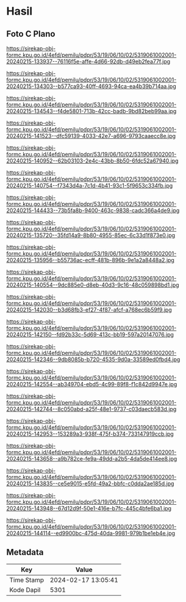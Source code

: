 # Hasil

## Foto C Plano

https://sirekap-obj-formc.kpu.go.id/4efd/pemilu/pdpr/53/19/06/10/02/5319061002001-20240215-133937--76116f5e-affe-4d66-92db-d49eb2fea77f.jpg

https://sirekap-obj-formc.kpu.go.id/4efd/pemilu/pdpr/53/19/06/10/02/5319061002001-20240215-134303--b577ca93-40ff-4693-94ca-ea4b39b714aa.jpg

https://sirekap-obj-formc.kpu.go.id/4efd/pemilu/pdpr/53/19/06/10/02/5319061002001-20240215-134543--f4de5801-713b-42cc-badb-9bd82beb99aa.jpg

https://sirekap-obj-formc.kpu.go.id/4efd/pemilu/pdpr/53/19/06/10/02/5319061002001-20240215-141523--dfc59139-4033-42e7-a696-9793caaecc8e.jpg

https://sirekap-obj-formc.kpu.go.id/4efd/pemilu/pdpr/53/19/06/10/02/5319061002001-20240215-140952--62b03103-2e4c-43bb-8b50-6fdc52a67940.jpg

https://sirekap-obj-formc.kpu.go.id/4efd/pemilu/pdpr/53/19/06/10/02/5319061002001-20240215-140754--f7343d4a-7c1d-4b41-93c1-5f9653c334fb.jpg

https://sirekap-obj-formc.kpu.go.id/4efd/pemilu/pdpr/53/19/06/10/02/5319061002001-20240215-144433--73b5fa8b-9400-463c-9838-cadc366a4de9.jpg

https://sirekap-obj-formc.kpu.go.id/4efd/pemilu/pdpr/53/19/06/10/02/5319061002001-20240215-135720--35fd14a9-8b80-4955-85ec-6c33d1f873e0.jpg

https://sirekap-obj-formc.kpu.go.id/4efd/pemilu/pdpr/53/19/06/10/02/5319061002001-20240215-135956--b55736ac-ecff-481b-896b-9e1a2a8448a2.jpg

https://sirekap-obj-formc.kpu.go.id/4efd/pemilu/pdpr/53/19/06/10/02/5319061002001-20240215-140554--9dc885e0-d8eb-40d3-9c16-48c059898bd1.jpg

https://sirekap-obj-formc.kpu.go.id/4efd/pemilu/pdpr/53/19/06/10/02/5319061002001-20240215-142030--b3d68fb3-ef27-4f87-afcf-a768ec6b59f9.jpg

https://sirekap-obj-formc.kpu.go.id/4efd/pemilu/pdpr/53/19/06/10/02/5319061002001-20240215-142150--fd92b33c-5d69-413c-bb19-597a20147076.jpg

https://sirekap-obj-formc.kpu.go.id/4efd/pemilu/pdpr/53/19/06/10/02/5319061002001-20240215-142346--9db8085b-b720-4535-9d0a-33589ed0fbd4.jpg

https://sirekap-obj-formc.kpu.go.id/4efd/pemilu/pdpr/53/19/06/10/02/5319061002001-20240215-142554--ab349704-ebd5-4c99-89f8-f1c842d9947e.jpg

https://sirekap-obj-formc.kpu.go.id/4efd/pemilu/pdpr/53/19/06/10/02/5319061002001-20240215-142744--8c050abd-a25f-48e1-9737-c03daecb583d.jpg

https://sirekap-obj-formc.kpu.go.id/4efd/pemilu/pdpr/53/19/06/10/02/5319061002001-20240215-142953--153289a3-938f-475f-b374-733147919ccb.jpg

https://sirekap-obj-formc.kpu.go.id/4efd/pemilu/pdpr/53/19/06/10/02/5319061002001-20240215-143658--a9b782ce-fe9a-49dd-a2b5-4da5de414ee8.jpg

https://sirekap-obj-formc.kpu.go.id/4efd/pemilu/pdpr/53/19/06/10/02/5319061002001-20240215-143835--ce5e9015-e5fd-49a2-bbfc-c0dda2ae185d.jpg

https://sirekap-obj-formc.kpu.go.id/4efd/pemilu/pdpr/53/19/06/10/02/5319061002001-20240215-143948--67d12d9f-50e1-416e-b7fc-445c4bfe6ba1.jpg

https://sirekap-obj-formc.kpu.go.id/4efd/pemilu/pdpr/53/19/06/10/02/5319061002001-20240215-144114--ed9900bc-475d-40da-9981-979b1be1eb4e.jpg


## Metadata

| Key        | Value               |
| ---------- | ------------------- |
| Time Stamp | 2024-02-17 13:05:41 |
| Kode Dapil | 5301                |




